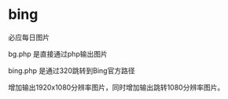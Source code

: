 # bing

必应每日图片

bg.php 是直接通过php输出图片

bing.php 是通过320跳转到Bing官方路径

增加输出1920x1080分辨率图片，同时增加输出跳转1080分辨率图片。
